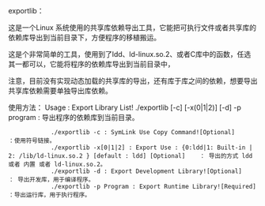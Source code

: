 exportlib：

  这是一个Linux 系统使用的共享库依赖导出工具，它能把可执行文件或者共享库的依赖库导出到当前目录下，方便程序的移植搬运。

  这是个非常简单的工具，使用到了ldd、ld-linux.so.2、或者C库中的函数，任选其一都可以，它能将程序的依赖库导出到当前目录中，
  
  注意，目前没有实现动态加载的共享库的导出，还有库于库之间的依赖，想要导出共享库依赖需要单独导出库依赖。

使用方法：
  Usage :
           Export Library List!
                ./exportlib [-c] [-x(0|1|2)] [-d] -p program             : 导出程序的依赖库到当前目录。

                ./exportlib -c : SymLink Use Copy Command![Optional]      ：使用符号链接。
                ./exportlib -x[0|1|2] : Export Use : {0:ldd|1: Built-in | 2: /lib/ld-linux.so.2 } [default : ldd] [Optional]    ： 导出的方式 ldd 或者 内置 或者 ld-linux.so.2。
                ./exportlib -d : Export Development Library![Optional]     ： 导出开发库，用于编译程序。
                ./exportlib -p Program : Export Runtime Library![Required]  ：导出运行库，用于执行程序。

                

